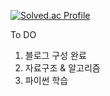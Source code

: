 [![Solved.ac Profile](http://mazassumnida.wtf/api/v2/generate_badge?boj=forwarder1121)](https://solved.ac/forwarder1121/)


To DO
1. 블로그 구성 완료
2. 자료구조 & 알고리즘 
3. 파이썬 학습
